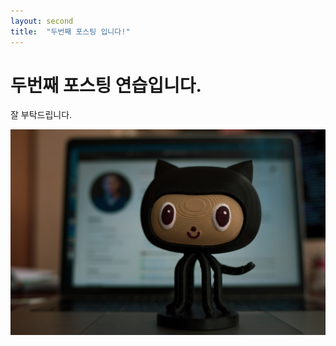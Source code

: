 ```yaml
---
layout: second
title:  "두번째 포스팅 입니다!"
---
```



# 두번째 포스팅 연습입니다.
잘 부탁드립니다.

![roman-synkevych-wX2L8L-fGeA-unsplash](../images/2022-03-11-second/roman-synkevych-wX2L8L-fGeA-unsplash.jpg)

